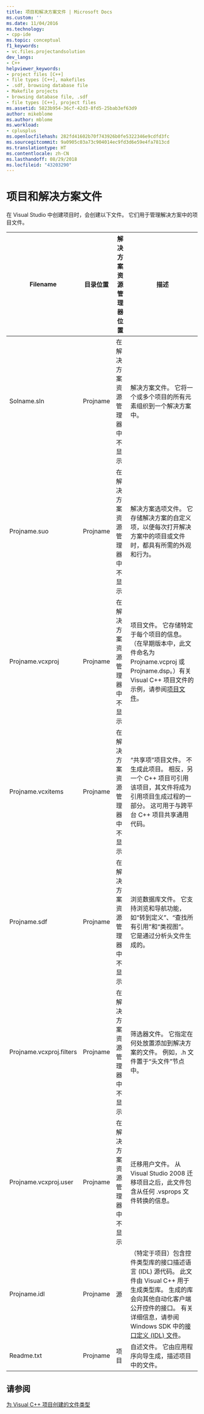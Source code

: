 ```yaml
---
title: 项目和解决方案文件 | Microsoft Docs
ms.custom: ''
ms.date: 11/04/2016
ms.technology:
- cpp-ide
ms.topic: conceptual
f1_keywords:
- vc.files.projectandsolution
dev_langs:
- C++
helpviewer_keywords:
- project files [C++]
- file types [C++], makefiles
- .sdf, browsing database file
- Makefile projects
- browsing database file, .sdf
- file types [C++], project files
ms.assetid: 5823b954-36cf-42d3-8fd5-25bab3ef63d9
author: mikeblome
ms.author: mblome
ms.workload:
- cplusplus
ms.openlocfilehash: 282fd41602b70f743926b0fe5322346e9cdfd3fc
ms.sourcegitcommit: 9a0905c03a73c904014ec9fd3d6e59e4fa7813cd
ms.translationtype: HT
ms.contentlocale: zh-CN
ms.lasthandoff: 08/29/2018
ms.locfileid: "43203290"
---
```

# <a name="project-and-solution-files"></a>项目和解决方案文件
在 Visual Studio 中创建项目时，会创建以下文件。 它们用于管理解决方案中的项目文件。  
  
|Filename|目录位置|解决方案资源管理器位置|描述|  
|--------------|------------------------|--------------------------------|-----------------|  
|Solname.sln|Projname|在解决方案资源管理器中不显示|解决方案文件。 它将一个或多个项目的所有元素组织到一个解决方案中。|  
|Projname.suo|Projname|在解决方案资源管理器中不显示|解决方案选项文件。 它存储解决方案的自定义项，以便每次打开解决方案中的项目或文件时，都具有所需的外观和行为。|  
|Projname.vcxproj|Projname|在解决方案资源管理器中不显示|项目文件。 它存储特定于每个项目的信息。 （在早期版本中，此文件命名为 Projname.vcproj 或 Projname.dsp。）有关 Visual C++ 项目文件的示例，请参阅[项目文件](../ide/project-files.md)。|  
|Projname.vcxitems|Projname|在解决方案资源管理器中不显示|“共享项”项目文件。 不生成此项目。  相反，另一个 C++ 项目可引用该项目，其文件将成为引用项目生成过程的一部分。 这可用于与跨平台 C++ 项目共享通用代码。|
|Projname.sdf|Projname|在解决方案资源管理器中不显示|浏览数据库文件。 它支持浏览和导航功能，如“转到定义”、“查找所有引用”和“类视图”。 它是通过分析头文件生成的。|  
|Projname.vcxproj.filters|Projname|在解决方案资源管理器中不显示|筛选器文件。 它指定在何处放置添加到解决方案的文件。 例如，.h 文件置于“头文件”节点中。|  
|Projname.vcxproj.user|Projname|在解决方案资源管理器中不显示|迁移用户文件。 从 Visual Studio 2008 迁移项目之后，此文件包含从任何 .vsprops 文件转换的信息。|  
|Projname.idl|Projname|源|（特定于项目）包含控件类型库的接口描述语言 (IDL) 源代码。 此文件由 Visual C++ 用于生成类型库。 生成的库会向其他自动化客户端公开控件的接口。 有关详细信息，请参阅 Windows SDK 中的[接口定义 (IDL) 文件](https://msdn.microsoft.com/library/windows/desktop/aa378712)。|  
|Readme.txt|Projname|项目|自述文件。 它由应用程序向导生成，描述项目中的文件。|  
  
## <a name="see-also"></a>请参阅  
 [为 Visual C++ 项目创建的文件类型](../ide/file-types-created-for-visual-cpp-projects.md)